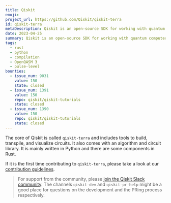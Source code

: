 ```yaml
---
title: Qiskit
emoji:
project_url: https://github.com/Qiskit/qiskit-terra
id: qiskit-terra
metaDescription: Qiskit is an open-source SDK for working with quantum computers at the level of pulses, circuits, and application modules.
date: 2023-04-25
summary: Qiskit is an open-source SDK for working with quantum computers at the level of pulses, circuits, and application modules.
tags:
  - rust
  - python
  - compilation
  - OpenQASM 3
  - pulse-level
bounties:
  - issue_num: 9031
    value: 150
    state: closed
  - issue_num: 1391
    value: 150
    repo: qiskit/qiskit-tutorials
    state: closed
  - issue_num: 1390
    value: 150
    repo: qiskit/qiskit-tutorials
    state: closed
---
```


The core of Qiskit is called `qiskit-terra` and includes tools to build, transpile, and visualize circuits. It also comes with an algorithm and circuit library. It is mainly written in Python and there are some components in Rust.

If it is the first time contributing to `qiskit-terra`, please take a look at our [contribution guidelines](https://github.com/Qiskit/qiskit-terra/blob/main/CONTRIBUTING.md).

> For support from the community, please [join the Qiskit Slack community](https://qisk.it/join-slack). The channels `qiskit-dev` and `qiskit-pr-help` might be a good place for questions on the development and the PRing process respectively.
